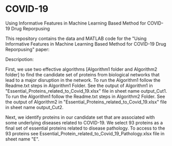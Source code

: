 # COVID-19
Using Informative Features in Machine Learning Based Method for COVID-19 Drug Reporpusing


This repository contains the data and MATLAB code for the  "Using Informative Features in Machine Learning Based Method for COVID-19 Drug Reporpusing" paper:

Descripotion:


First, we use two effective algorithms [Algorithm1 folder and Algorithm2 folder] to find the candidate set of proteins from biological networks that lead to a major disruption in the network.
To run the Algorithm1 follow the Readme.txt steps in Algorithm1 Folder. See the output of Algorithm1 in "Essential_Proteins_related_to_Covid_19.xlsx" file in sheet name output_Cut1.
To run the Algorithm1 follow the Readme.txt steps in Algorithm2 Folder. See the output of Algorithm2 in "Essential_Proteins_related_to_Covid_19.xlsx" file in sheet name output_Cut2.

Next, we identify proteins in our candidate set that are associated with some underlying diseases related to COVID-19. We select 93 proteins as a final set of essential proteins related to disease pathology. 
To access to the 93 proteins see Essential_Protein_related_to_Covid_19_Pathology.xlsx file in sheet name "E".
